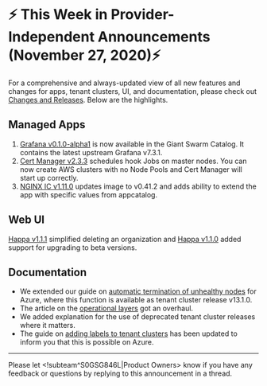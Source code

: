 # :zap: This Week in Provider-Independent Announcements (November 27, 2020):zap:

For a comprehensive and always-updated view of all new features and changes for apps, tenant clusters, UI, and documentation, please check out [Changes and Releases](https://docs.giantswarm.io/changes/). Below are the highlights.

## Managed Apps

1. [Grafana v0.1.0-alpha1](https://github.com/giantswarm/grafana-app) is now available in the Giant Swarm Catalog. It contains the latest upstream Grafana v7.3.1.
2. [Cert Manager v2.3.3](https://docs.giantswarm.io/changes/managed-apps/cert-manager-app/v2.3.3/) schedules hook Jobs on master nodes. You can now create AWS clusters with no Node Pools and Cert Manager will start up correctly.
3. [NGINX IC v1.11.0](https://github.com/giantswarm/nginx-ingress-controller-app/blob/master/CHANGELOG.md#1110---2020-11-18) updates image to v0.41.2 and adds ability to extend the app with specific values from appcatalog.

## Web UI


[Happa v1.1.1](https://github.com/giantswarm/happa/releases/tag/v1.1.1) simplified deleting an organization and [Happa v1.1.0](https://github.com/giantswarm/happa/releases/tag/v1.1.0) added support for upgrading to beta versions.

## Documentation

- We extended our guide on [automatic termination of unhealthy nodes](https://docs.giantswarm.io/basics/automatic-termination-of-bad-nodes/) for Azure, where this function is available as tenant cluster release v13.1.0.
- The article on the [operational layers](https://docs.giantswarm.io/basics/giant-swarm-operational-layers/) got an overhaul.
- We added explanation for the use of deprecated tenant cluster releases where it matters.
- The guide on [adding labels to tenant clusters](https://docs.giantswarm.io/guides/tenant-cluster-labelling/) has been updated to inform you that this is possible on Azure.

---
Please let <!subteam^S0GSG846L|Product Owners> know if you have any feedback or questions by replying to this announcement in a thread.
